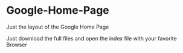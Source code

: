 # Google-Home-Page
Just the layout of the Google Home Page

Just download the full files and open the index file with your favorite Browser
